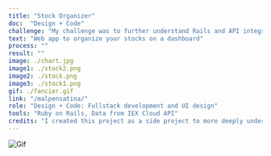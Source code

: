 ```yaml
---
title: "Stock Organizer"
doc:  "Design + Code"
challenge: "My challenge was to further understand Rails and API integration"
text: "Web app to organize your stocks on a dashboard"
process: ""
result: ""
image: ./chart.jpg
image1: ./stock2.png
image2: ./stock.png
image3: ./stock1.png
gif: ./fancier.gif
link: "/malpensatina/"
role: "Design + Code: Fullstack development and UI design"
tools: "Ruby on Rails, Data from IEX Cloud API"
credits: "I created this project as a side project to more deeply understand Rails and working with APIs"
---
```


![Gif](stock.gif)
